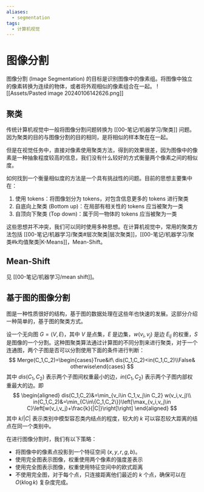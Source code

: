 ```yaml
---
aliases:
  - segmentation
tags:
  - 计算机视觉
---
```


# 图像分割

图像分割 (Image Segmentation) 的目标是识别图像中的像素组。将图像中独立的像素转换为连续的物体，或者将外观相似的像素组合在一起。
![[Assets/Pasted image 20240106142626.png]]

## 聚类

传统计算机视觉中一般将图像分割问题转换为 [[00-笔记/机器学习/聚类]] 问题。因为聚类的目的与图像分割的目的相同，是将相似的样本聚在在一起。

但是在视觉任务中，直接对像素使用聚类方法，得到的效果很差，因为图像中的像素是一种抽象程度较高的信息，我们没有什么较好的方式衡量两个像素之间的相似度。

如何找到一个衡量相似度的方法是一个具有挑战性的问题。目前的思想主要集中在：
1. 使用 tokens：将图像划分为 tokens，对包含信息更多的 tokens 进行聚类
2. 自底向上聚类 (Bottom up)：在局部有相关性的 tokens 应当被聚为一类
3. 自顶向下聚类 (Top down)：属于同一物体的 tokens 应当被聚为一类

这些思想并不冲突，我们可以同时使用多种思想。在计算机视觉中，常用的聚类方法包括 [[00-笔记/机器学习/聚类#层次聚类|层次聚类]]，[[00-笔记/机器学习/聚类#k均值聚类|K-Means]]，Mean-Shift。

## Mean-Shift

见 [[00-笔记/机器学习/mean shift]]。

## 基于图的图像分割

图是一种性质很好的结构，基于图的数据处理在这些年也快速的发展。这部分介绍一种简单的，基于图的聚类方式。

设一个无向图 $G=(V,E)$，其中 $V$ 是点集，$E$ 是边集，$w(v_i,v_j)$ 是边 $E_{ij}$ 的权重，$S$ 是图像的一个分割。这种图聚类算法通过计算图的不同分割来进行聚类，对于一个连通图，两个子图是否可以分割使用下面的条件进行判断：
$$
Merge(C_1,C_2)=\begin{cases}True&if\ dis(C_1,C_2)<in(C_1,C_2)\\False& otherwise\end{cases}
$$
其中 $dis(C_1,C_2)$ 表示两个子图间权重最小的边，$in(C_1,C_2)$ 表示两个子图内部权重最大的边。即
$$
\begin{aligned}
dis(C_1,C_2)&=\min_{v_i\in C_1,v_j\in C_2} w(v_i,v_j)\\
in(C_1,C_2)&=\min_{C\in\{C_1,C_2\}}\left[\max_{v_i,v_j\in C}\left[w(v_i,v_j)+\frac{k}{|C|}\right]\right]
\end{aligned}
$$
其中 $k/|C|$ 表示类别中模型容忍类内结点的程度，较大的 $k$ 可以容忍较大距离的结点在同一个类别中。

在进行图像分割时，我们有以下策略：
- 将图像中的像素点投影到一个特征空间 $(x,y,r,g,b)$。
- 使用完全图表示图像，权重使用两个像素的强度差表示
- 使用完全图表示图像，权重使用特征空间中的欧式距离
- 不使用完全图，对于每个点，只连接距离他们最近的 $k$ 个点，确保可以在 $O(k\log k)$ 复杂度完成。